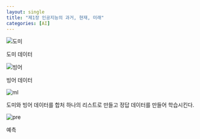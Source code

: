 ```yaml
---
layout: single
title: "제1장 인공지능의 과거, 현재, 미래"
categories: [AI]
---
```



![도미](https://github.com/hyunchan123/hyunchan123.github.io/assets/48408195/3286f6d0-eb0f-4d29-97ad-d9b5f1f63a8a)

도미 데이터

![빙어](https://github.com/hyunchan123/hyunchan123.github.io/assets/48408195/23497eda-e4f7-42fb-96ce-2bba2f78591a)

빙어 데이터

![ml](https://github.com/hyunchan123/hyunchan123.github.io/assets/48408195/f95ff7dd-ca22-4991-bdfa-35e819ee0242)

도미와 빙어 데이터를 합처 하나의 리스트로 만들고 정답 데이터를 만들어 학습시킨다.

![pre](https://github.com/hyunchan123/hyunchan123.github.io/assets/48408195/a947980b-febf-463e-bb3c-49699d08a1c2)

예측
